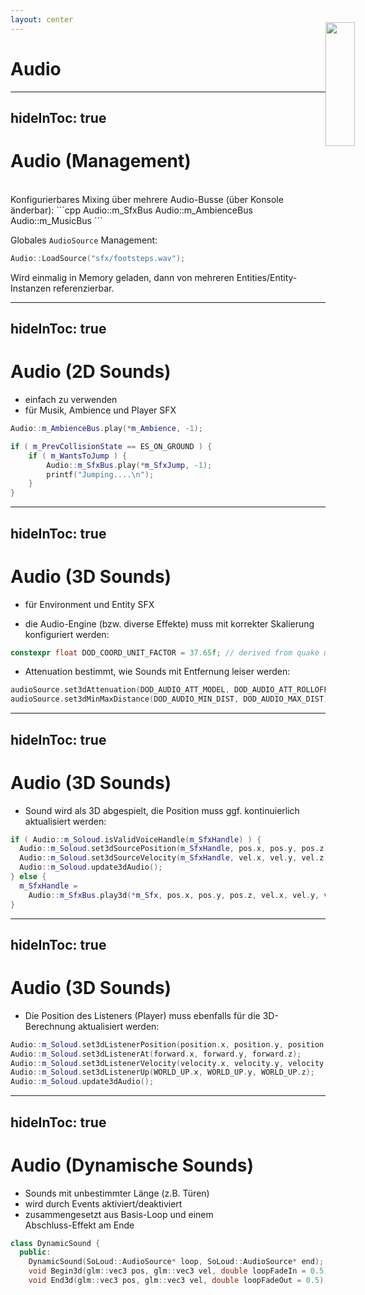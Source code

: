 ```yaml
---
layout: center
---
```


# Audio 

---
hideInToc: true
---

# Audio (Management)
<br>
Konfigurierbares Mixing über mehrere Audio-Busse (über Konsole änderbar):
```cpp
Audio::m_SfxBus
Audio::m_AmbienceBus
Audio::m_MusicBus
```

Globales `AudioSource` Management:
```cpp
Audio::LoadSource("sfx/footsteps.wav");
```
Wird einmalig in Memory geladen, dann von mehreren Entities/Entity-Instanzen referenzierbar.

<!--
- Konsole:
    - `get_volume` zum Anzeigen der Bus-Lautstärken
    - `set_volume <bus name> 0.5` zum Ändern der Bus-Lautstärke
    - `set_volume 0.5` == `set_volume global 0.5`
    - Werte > 1 erlaubt (zu hohe Werte führen ggf. zu distortion)

- LoadSource setzt auch paar sinnvolle defaults.
- eine `AudioSource` repräsentiert das Sound-File selbst (ist ggf. in-memory), um den Sound abzuspielen kann jede Entity etc. eine eigene Play-Instanz davon erzeugen.
-->

---
hideInToc: true
---

# Audio (2D Sounds)
- einfach zu verwenden
- für Musik, Ambience und Player SFX
```cpp
Audio::m_AmbienceBus.play(*m_Ambience, -1);
```

```cpp
if ( m_PrevCollisionState == ES_ON_GROUND ) {
    if ( m_WantsToJump ) {
        Audio::m_SfxBus.play(*m_SfxJump, -1);
        printf("Jumping....\n");
    }
}
```

<!--
- (Der Parameter `-1` forced default Volume (in der AudioSource beim Laden festgelegt), ist ein Bug bei playback in einem Bus)
-->


---
hideInToc: true
---

# Audio (3D Sounds)
- für Environment und Entity SFX

- die Audio-Engine (bzw. diverse Effekte) muss mit korrekter Skalierung konfiguriert werden:
```cpp
constexpr float DOD_COORD_UNIT_FACTOR = 37.65f; // derived from quake units
```

- Attenuation bestimmt, wie Sounds mit Entfernung leiser werden:
```cpp
audioSource.set3dAttenuation(DOD_AUDIO_ATT_MODEL, DOD_AUDIO_ATT_ROLLOFF);
audioSource.set3dMinMaxDistance(DOD_AUDIO_MIN_DIST, DOD_AUDIO_MAX_DIST);
```

<!--
- 3D Audio Beispiele: Enemy Sounds (z.B. Footsteps), Türen, etc.

- durch die Konfiguration der Skalierung kann man der Audio-Engine direkt die in-game Koordinaten geben
- Notwendig für z.B. SoundSpeed (für Doppler-Effekt), oder Attenuation
- Faktor ist die Umwandlung von Meter zu Welt (Quake) Einheiten.

- unser Attenuation model (momentan): INVERSE_DISTANCE
- mit den Settings kann man auch noch weiter rumprobieren

- Variablen Namen sind für die Folien-Darstellung gekürzt
-->

---
hideInToc: true
---

# Audio (3D Sounds)

- Sound wird als 3D abgespielt, die Position muss ggf. kontinuierlich aktualisiert werden:
```cpp
if ( Audio::m_Soloud.isValidVoiceHandle(m_SfxHandle) ) {
  Audio::m_Soloud.set3dSourcePosition(m_SfxHandle, pos.x, pos.y, pos.z);
  Audio::m_Soloud.set3dSourceVelocity(m_SfxHandle, vel.x, vel.y, vel.z);
  Audio::m_Soloud.update3dAudio();
} else {
  m_SfxHandle =
    Audio::m_SfxBus.play3d(*m_Sfx, pos.x, pos.y, pos.z, vel.x, vel.y, vel.z);
}
```

<!--
- Aktualisierung gilt für bewegiche Entities, v.a. für länger spielende Samples, hier z.B. Footsteps (ggf. nicht notwendig/erwünscht bei z.B. Enemy Gunshot)

- Variablen Namen sind für die Folien-Darstellung gekürzt
-->

---
hideInToc: true
---

# Audio (3D Sounds)
- Die Position des Listeners (Player) muss ebenfalls für die 3D-Berechnung aktualisiert werden:
```cpp
Audio::m_Soloud.set3dListenerPosition(position.x, position.y, position.z);
Audio::m_Soloud.set3dListenerAt(forward.x, forward.y, forward.z);
Audio::m_Soloud.set3dListenerVelocity(velocity.x, velocity.y, velocity.z);
Audio::m_Soloud.set3dListenerUp(WORLD_UP.x, WORLD_UP.y, WORLD_UP.z);
Audio::m_Soloud.update3dAudio();
```

<!--
- Wichtig ist, dass diese Aktualisierung nur in der im Input-Delegate aktiven Entity aktualisiert wird, dass die Position immer zum aktiven Player/Camera passt.

- Variablen Namen sind für die Folien-Darstellung gekürzt
-->

---
hideInToc: true
---

# Audio (Dynamische Sounds)
- Sounds mit unbestimmter Länge (z.B. Türen)
- wird durch Events aktiviert/deaktiviert
- zusammengesetzt aus Basis-Loop und einem  
Abschluss-Effekt am Ende
```cpp
class DynamicSound {
  public:
    DynamicSound(SoLoud::AudioSource* loop, SoLoud::AudioSource* end);
    void Begin3d(glm::vec3 pos, glm::vec3 vel, double loopFadeIn = 0.5);
    void End3d(glm::vec3 pos, glm::vec3 vel, double loopFadeOut = 0.5);
```
<img src="/img/johann/dynamic_sound_loop.png" style="right:15px;top:90px;position:absolute;width:calc(100% / 4.5);">

<!--
- Screenshot zeigt:
    - Sample in der Mitte zerschnitten und Hälften umgedreht
    - -> dadurch Überblendung von Sample-Anfang/Ende möglich
    - -> seamless loop

- Vorerst Basisimplementierung, wäre erweiterbar z.B. durch andere Randomizations (Effekte, Sound Snippets, etc.)

- Definitionen sind für die Folien-Darstellung gekürzt
-->

